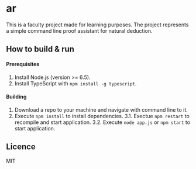 # ar

This is a faculty project made for learning purposes. 
The project represents a simple command line proof assistant for natural deduction.

## How to build & run

#### Prerequisites
1. Install Node.js (version >= 6.5).
2. Install TypeScript with `npm install -g typescript`.

#### Building
1. Download a repo to your machine and navigate with command line to it.
2. Execute `npm install` to install dependencies.
3.1. Exectue `npm restart` to recompile and start application.
3.2. Execute `node app.js` or `npm start` to start application.

Licence
---

MIT
